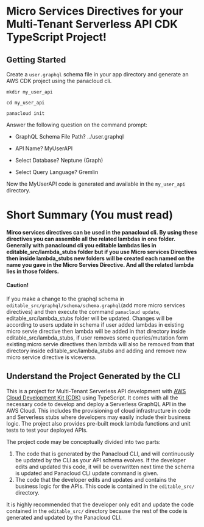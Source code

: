 # Micro Services Directives for your Multi-Tenant Serverless API CDK TypeScript Project!

## Getting Started

Create a `user.graphql` schema file in your app directory and generate an AWS CDK project using the panacloud cli.

    mkdir my_user_api

    cd my_user_api

    panacloud init

Answer the following question on the command prompt:

* GraphQL Schema File Path? ../user.graphql

* API Name? MyUserAPI

* Select Database? Neptune (Graph) 

* Select Query Language? Gremlin

Now the MyUserAPI code is generated and available in the `my_user_api` directory.

# Short Summary (You must read) 
#### Mirco services directives can be used in the panacloud cli. By using these directives you can assemble all the related lambdas in one folder. Generally with panaclound cli you editable lambdas lies in editable_src/lambda_stubs folder but if you use Micro services Directives then inside lambda_stubs new folders will be created each named on the name you gave in the Micro Servies Directive. And all the related lambda lies in those folders.

#### Caution!
If you make a change to the graphql schema in `editable_src/graphql/schema/schema.graphql`(add more micro services directives) and then execute the command `panacloud update`, editable_src/lambda_stubs folder will be updated. Changes will be according to users update in schema if user added lambdas in existing micro servie directive then lambda will be added in that directory inside editable_src/lambda_stubs, if user removes some queries/mutation form existing micro servie directives then lambda will also be removed from that directory inside editable_src/lambda_stubs and adding and remove new micro service directive is viceversa.  

## Understand the Project Generated by the CLI

This is a project for Multi-Tenant Serverless API development with [AWS Cloud Development Kit (CDK)](https://docs.aws.amazon.com/cdk/latest/guide/home.html) using TypeScript. It comes with all the necessary code to develop and deploy a Serverless GraphQL API in the AWS Cloud.  This includes the provisioning of cloud infrastructure in code and Serverless stubs where developers may easily include their business logic. The project also provides pre-built mock lambda functions and unit tests to test your deployed APIs. 

The project code may be conceptually divided into two parts:

1. The code that is generated by the Panacloud CLI, and will continuously be updated by the CLI as your API schema evolves. If the developer edits and updated this code, it will be overwritten next time the schema is updated and Panacloud CLI update command is given.
2. The code that the developer edits and updates and contains the business logic for the APIs. This code is contained in the `editable_src/` directory. 

It is highly recommended that the developer only edit and update the code contained in the `editable_src/` directory because the rest of the code is generated and updated by the Panacloud CLI.